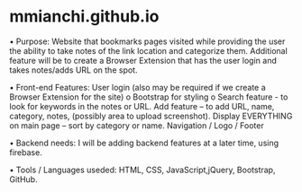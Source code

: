 # mmianchi.github.io

•	Purpose: Website that bookmarks pages visited while providing the user the ability to take notes of the link location and categorize them. Additional feature will be to create a Browser Extension that has the user login and takes notes/adds URL on the spot.

•	Front-end Features:
  	User login (also may be required if we create a Browser Extension for the site) o	Bootstrap for styling o	Search feature -     to look for keywords in the notes or URL.
	  Add feature – to add URL, name, category, notes, (possibly area to upload screenshot). 
	  Display EVERYTHING on main page – sort by category or name. 
	  Navigation / Logo / Footer

•	Backend needs: I will be adding backend features at a later time, using firebase.

•	Tools / Languages useded:	HTML, CSS, JavaScript,jQuery,  Bootstrap, GitHub.
